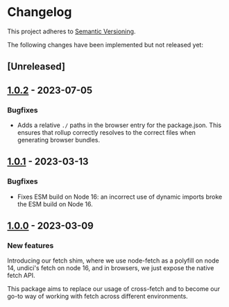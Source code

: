 # Changelog

This project adheres to [Semantic Versioning](http://semver.org/spec/v2.0.0.html).

The following changes have been implemented but not released yet:

## [Unreleased]

## [1.0.2](https://github.com/inrupt/universal-fetch/releases/tag/v1.0.2) - 2023-07-05

### Bugfixes

- Adds a relative `./` paths in the browser entry for the package.json. This
  ensures that rollup correctly resolves to the correct files when generating
  browser bundles.

## [1.0.1](https://github.com/inrupt/universal-fetch/releases/tag/v1.0.1) - 2023-03-13

### Bugfixes

- Fixes ESM build on Node 16: an incorrect use of dynamic imports broke the ESM
  build on Node 16.

## [1.0.0](https://github.com/inrupt/universal-fetch/releases/tag/v1.0.0) - 2023-03-09

### New features

Introducing our fetch shim, where we use node-fetch as a polyfill on node 14,
undici's fetch on node 16, and in browsers, we just expose the native fetch API.

This package aims to replace our usage of cross-fetch and to become our go-to
way of working with fetch across different environments.
